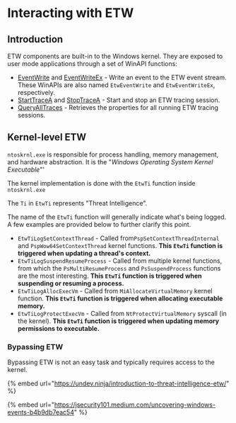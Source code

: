 # Interacting with ETW



## Introduction

ETW components are built-in to the Windows kernel. They are exposed to user mode applications through a set of WinAPI functions:

* [EventWrite](https://learn.microsoft.com/en-us/windows/win32/api/evntprov/nf-evntprov-eventwrite) and [EventWriteEx](https://learn.microsoft.com/en-us/windows/win32/api/evntprov/nf-evntprov-eventwriteex) - Write an event to the ETW event stream. These WinAPIs are also named `EtwEventWrite` and `EtwEventWriteEx`, respectively.
* [StartTraceA](https://learn.microsoft.com/en-us/windows/win32/api/evntrace/nf-evntrace-starttracea) and [StopTraceA](https://learn.microsoft.com/en-us/windows/win32/api/evntrace/nf-evntrace-stoptracea) - Start and stop an ETW tracing session.
* [QueryAllTraces](https://learn.microsoft.com/en-us/windows/win32/api/evntrace/nf-evntrace-queryalltracesa) - Retrieves the properties for all running ETW tracing sessions.



## Kernel-level ETW

`ntoskrnl.exe` is responsible for process handling, memory management, and hardware abstraction. It is the "_Windows Operating System Kernel Executable_"'

The kernel implementation is done with the `EtwTi` function inside `ntoskrnl.exe`

The `Ti` in `EtwTi` represents "Threat Intelligence".

The name of the `EtwTi` function will generally indicate what's being logged. A few examples are provided below to further clarify this point.

* `EtwTiLogSetContextThread` - Called from`PspSetContextThreadInternal` and `PspWow64SetContextThread` kernel functions. **This `EtwTi` function is triggered when updating a thread's context.**
* `EtwTiLogSuspendResumeProcess` - Called from multiple kernel functions, from which the `PsMultiResumeProcess` and `PsSuspendProcess` functions are the most interesting. **This `EtwTi` function is triggered when suspending or resuming a process.**
* `EtwTiLogAllocExecVm` - Called from `MiAllocateVirtualMemory` kernel function. **This `EtwTi` function is triggered when allocating executable memory.**
* `EtwTiLogProtectExecVm` - Called from `NtProtectVirtualMemory` syscall (in the kernel). **This `EtwTi` function is triggered when updating memory permissions to executable.**



### Bypassing ETW

Bypassing ETW is not an easy task and typically requires access to the kernel.&#x20;

{% embed url="https://undev.ninja/introduction-to-threat-intelligence-etw/" %}

{% embed url="https://jsecurity101.medium.com/uncovering-windows-events-b4b9db7eac54" %}
